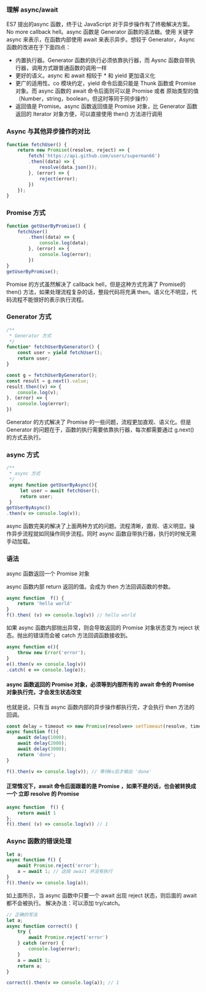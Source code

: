 ### 理解 async/await

ES7 提出的async 函数，终于让 JavaScript 对于异步操作有了终极解决方案。No more callback hell。async 函数是 Generator 函数的语法糖。使用 关键字 async 来表示，在函数内部使用 await 来表示异步。想较于 Generator，Async 函数的改进在于下面四点：

- 内置执行器。Generator 函数的执行必须依靠执行器，而 Aysnc 函数自带执行器，调用方式跟普通函数的调用一样
- 更好的语义。async 和 await 相较于 * 和 yield 更加语义化
- 更广的适用性。co 模块约定，yield 命令后面只能是 Thunk 函数或 Promise对象。而 async 函数的 await 命令后面则可以是 Promise 或者 原始类型的值（Number，string，boolean，但这时等同于同步操作）
- 返回值是 Promise。async 函数返回值是 Promise 对象，比 Generator 函数返回的 Iterator 对象方便，可以直接使用 then() 方法进行调用

### Async 与其他异步操作的对比

```js
function fetchUser() { 
    return new Promise((resolve, reject) => {
        fetch('https://api.github.com/users/superman66')
        .then((data) => {
            resolve(data.json());
        }, (error) => {
            reject(error);
        })
    });
}
```
### Promise 方式

```js
function getUserByPromise() {
    fetchUser()
        .then((data) => {
            console.log(data);
        }, (error) => {
            console.log(error);
        })
}
getUserByPromise();
```
Promise 的方式虽然解决了 callback hell，但是这种方式充满了 Promise的 then() 方法，如果处理流程复杂的话，整段代码将充满 then。语义化不明显，代码流程不能很好的表示执行流程。
### Generator 方式

```js
/**
 * Generator 方式
 */
function* fetchUserByGenerator() {
    const user = yield fetchUser();
    return user;
}

const g = fetchUserByGenerator();
const result = g.next().value;
result.then((v) => {
    console.log(v);
}, (error) => {
    console.log(error);
})
```

Generator 的方式解决了 Promise 的一些问题，流程更加直观、语义化。但是 Generator 的问题在于，函数的执行需要依靠执行器，每次都需要通过 g.next() 的方式去执行。
### async 方式
```js
/**
 * async 方式
 */
 async function getUserByAsync(){
     let user = await fetchUser();
     return user;
 }
getUserByAsync()
.then(v => console.log(v));
```
async 函数完美的解决了上面两种方式的问题。流程清晰，直观、语义明显。操作异步流程就如同操作同步流程。同时 async 函数自带执行器，执行的时候无需手动加载。

### 语法

async 函数返回一个 Promise 对象

async 函数内部 return 返回的值。会成为 then 方法回调函数的参数。

```js
async function  f() {
    return 'hello world'
}
f().then( (v) => console.log(v)) // hello world
```
如果 async 函数内部抛出异常，则会导致返回的 Promise 对象状态变为 reject 状态。抛出的错误而会被 catch 方法回调函数接收到。

```js
async function e(){
    throw new Error('error');
}
e().then(v => console.log(v))
.catch( e => console.log(e));
```

#### async 函数返回的 Promise 对象，必须等到内部所有的 await 命令的 Promise 对象执行完，才会发生状态改变

也就是说，只有当 async 函数内部的异步操作都执行完，才会执行 then 方法的回调。

```js
const delay = timeout => new Promise(resolve=> setTimeout(resolve, timeout));
async function f(){
    await delay(1000);
    await delay(2000);
    await delay(3000);
    return 'done';
}

f().then(v => console.log(v)); // 等待6s后才输出 'done'
```

#### 正常情况下，await 命令后面跟着的是 Promise ，如果不是的话，也会被转换成一个 立即 resolve 的 Promise
```js
async function  f() {
    return await 1
};
f().then( (v) => console.log(v)) // 1
```

### Async 函数的错误处理
```js
let a;
async function f() {
    await Promise.reject('error');
    a = await 1; // 这段 await 并没有执行
}
f().then(v => console.log(a));
```
如上面所示，当 async 函数中只要一个 await 出现 reject 状态，则后面的 await 都不会被执行。
解决办法：可以添加 try/catch。

```js
// 正确的写法
let a;
async function correct() {
    try {
        await Promise.reject('error')
    } catch (error) {
        console.log(error);
    }
    a = await 1;
    return a;
}

correct().then(v => console.log(a)); // 1
```
